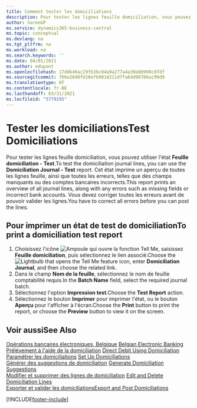 ```yaml
---
title: Comment tester les domiciliations
description: Pour tester les lignes feuille domiciliation, vous pouvez utiliser l'état Feuille domiciliation - Test. Cet état imprime un aperçu de toutes les lignes feuille, ainsi que toutes les erreurs, telles que des champs manquants ou des comptes bancaires incorrects.
author: SorenGP
ms.service: dynamics365-business-central
ms.topic: conceptual
ms.devlang: na
ms.tgt_pltfrm: na
ms.workload: na
ms.search.keywords: ''
ms.date: 04/01/2021
ms.author: edupont
ms.openlocfilehash: 17d8b46ac29fb36c84a9a277a4a30e80998c07df
ms.sourcegitcommit: 766e2840fd16efb901d211d7fa64d96766ac99d9
ms.translationtype: HT
ms.contentlocale: fr-BE
ms.lasthandoff: 03/31/2021
ms.locfileid: "5779195"
---
```

# <a name="test-domiciliations"></a><span data-ttu-id="edd9f-104">Tester les domiciliations</span><span class="sxs-lookup"><span data-stu-id="edd9f-104">Test Domiciliations</span></span>
<span data-ttu-id="edd9f-105">Pour tester les lignes feuille domiciliation, vous pouvez utiliser l'état **Feuille domiciliation - Test**.</span><span class="sxs-lookup"><span data-stu-id="edd9f-105">To test the domiciliation journal lines, you can use the **Domiciliation Journal - Test** report.</span></span> <span data-ttu-id="edd9f-106">Cet état imprime un aperçu de toutes les lignes feuille, ainsi que toutes les erreurs, telles que des champs manquants ou des comptes bancaires incorrects.</span><span class="sxs-lookup"><span data-stu-id="edd9f-106">This report prints an overview of all journal lines, along with any errors such as missing fields or incorrect bank accounts.</span></span> <span data-ttu-id="edd9f-107">Vous devez corriger toutes les erreurs avant de pouvoir valider les lignes.</span><span class="sxs-lookup"><span data-stu-id="edd9f-107">You have to correct all errors before you can post the lines.</span></span>  

## <a name="to-print-a-domiciliation-test-report"></a><span data-ttu-id="edd9f-108">Pour imprimer un état de test de domiciliation</span><span class="sxs-lookup"><span data-stu-id="edd9f-108">To print a domiciliation test report</span></span>  

1.  <span data-ttu-id="edd9f-109">Choisissez l'icône ![Ampoule qui ouvre la fonction Tell Me](../../media/ui-search/search_small.png "Dites-moi ce que vous voulez faire"), saisissez **Feuille domiciliation**, puis sélectionnez le lien associé.</span><span class="sxs-lookup"><span data-stu-id="edd9f-109">Choose the ![Lightbulb that opens the Tell Me feature](../../media/ui-search/search_small.png "Tell me what you want to do") icon, enter **Domiciliation Journal**, and then choose the related link.</span></span>  
2.  <span data-ttu-id="edd9f-110">Dans le champ **Nom de la feuille**, sélectionnez le nom de feuille comptabilité requis.</span><span class="sxs-lookup"><span data-stu-id="edd9f-110">In the **Batch Name** field, select the required journal batch.</span></span>  
3.  <span data-ttu-id="edd9f-111">Sélectionnez l'option **Impression test**.</span><span class="sxs-lookup"><span data-stu-id="edd9f-111">Choose the **Test Report** action.</span></span>  
4.  <span data-ttu-id="edd9f-112">Sélectionnez le bouton **Imprimer** pour imprimer l'état, ou le bouton **Aperçu** pour l'afficher à l'écran.</span><span class="sxs-lookup"><span data-stu-id="edd9f-112">Choose the **Print** button to print the report, or choose the **Preview** button to view it on the screen.</span></span>  

## <a name="see-also"></a><span data-ttu-id="edd9f-113">Voir aussi</span><span class="sxs-lookup"><span data-stu-id="edd9f-113">See Also</span></span>  
 <span data-ttu-id="edd9f-114">[Opérations bancaires électroniques, Belgique](belgian-electronic-banking.md) </span><span class="sxs-lookup"><span data-stu-id="edd9f-114">[Belgian Electronic Banking](belgian-electronic-banking.md) </span></span>  
 <span data-ttu-id="edd9f-115">[Prélévement à l'aide de la domiciliation](direct-debit-using-domiciliation.md) </span><span class="sxs-lookup"><span data-stu-id="edd9f-115">[Direct Debit Using Domiciliation](direct-debit-using-domiciliation.md) </span></span>  
 <span data-ttu-id="edd9f-116">[Paramétrer les domiciliations](how-to-set-up-domiciliations.md) </span><span class="sxs-lookup"><span data-stu-id="edd9f-116">[Set Up Domiciliations](how-to-set-up-domiciliations.md) </span></span>  
 <span data-ttu-id="edd9f-117">[Générer des suggestions de domiciliation](how-to-generate-domiciliation-suggestions.md) </span><span class="sxs-lookup"><span data-stu-id="edd9f-117">[Generate Domiciliation Suggestions](how-to-generate-domiciliation-suggestions.md) </span></span>  
 <span data-ttu-id="edd9f-118">[Modifier et supprimer des lignes de domiciliation](how-to-edit-and-delete-domiciliation-lines.md) </span><span class="sxs-lookup"><span data-stu-id="edd9f-118">[Edit and Delete Domiciliation Lines](how-to-edit-and-delete-domiciliation-lines.md) </span></span>  
 [<span data-ttu-id="edd9f-119">Exporter et valider les domiciliations</span><span class="sxs-lookup"><span data-stu-id="edd9f-119">Export and Post Domiciliations</span></span>](how-to-export-and-post-domiciliations.md)


[!INCLUDE[footer-include](../../includes/footer-banner.md)]